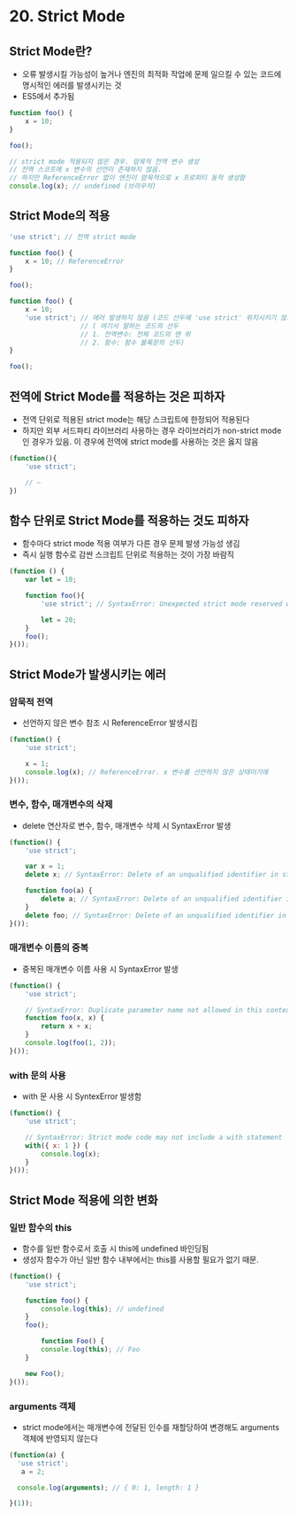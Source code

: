 # 20. Strict Mode
## Strict Mode란?
- 오류 발생시킬 가능성이 높거나 엔진의 최적화 작업에 문제 일으킬 수 있는 코드에 명시적인 에러를 발생시키는 것
- ES5에서 추가됨
```javascript
function foo() {
    x = 10;
}

foo();

// strict mode 적용되지 않은 경우. 암묵적 전역 변수 생성
// 전역 스코프에 x 변수의 선언이 존재하지 않음.
// 하지만 ReferenceError 없이 엔진이 암묵적으로 x 프로퍼티 동적 생성함
console.log(x); // undefined (브라우저)
```
## Strict Mode의 적용
```javascript
'use strict'; // 전역 strict mode

function foo() {
    x = 10; // ReferenceError
}

foo();
```
```javascript
function foo() {
    x = 10; 
    'use strict'; // 에러 발생하지 않음 (코드 선두에 'use strict' 위치시키기 않으면 strict mode는 동작하지 않는다)
                  // ( 여기서 말하는 코드의 선두 
                  // 1. 전역변수: 전체 코드의 맨 위
                  // 2. 함수: 함수 블록문의 선두)
}

foo();
```
## 전역에 Strict Mode를 적용하는 것은 피하자
- 전역 단위로 적용된 strict mode는 해당 스크립트에 한정되어 적용된다
- 하지만 외부 서드파티 라이브러리 사용하는 경우 라이브러리가 non-strict mode인 경우가 있음. 이 경우에 전역에 strict mode를 사용하는 것은 옳지 않음
```javascript
(function(){
    'use strict';

    // ~
})
```

## 함수 단위로 Strict Mode를 적용하는 것도 피하자
- 함수마다 strict mode 적용 여부가 다른 경우 문제 발생 가능성 생김
- 즉시 실행 함수로 감싼 스크립트 단위로 적용하는 것이 가장 바람직
```javascript
(function () {
    var let = 10;

    function foo(){
        'use strict'; // SyntaxError: Unexpected strict mode reserved word

        let = 20;
    }
    foo();
}());
```

## Strict Mode가 발생시키는 에러
### 암묵적 전역
- 선언하지 않은 변수 참조 시 ReferenceError 발생시킴
```javascript
(function() {
    'use strict';

    x = 1;
    console.log(x); // ReferenceError. x 변수를 선언하지 않은 상태이기에
}());
```
### 변수, 함수, 매개변수의 삭제
- delete 연산자로 변수, 함수, 매개변수 삭제 시 SyntaxError 발생
```javascript
(function() {
    'use strict';

    var x = 1;
    delete x; // SyntaxError: Delete of an unqualified identifier in strict mode.

    function foo(a) {
        delete a; // SyntaxError: Delete of an unqualified identifier in strict mode.
    }
    delete foo; // SyntaxError: Delete of an unqualified identifier in strict mode.
}());
```

### 매개변수 이름의 중복
- 중복된 매개변수 이름 사용 시 SyntaxError 발생
```javascript
(function() {
    'use strict';

    // SyntaxError: Duplicate parameter name not allowed in this context
    function foo(x, x) {
        return x + x;
    }
    console.log(foo(1, 2));
}());
```

### with 문의 사용
- with 문 사용 시 SyntexError 발생함
```javascript
(function() {
    'use strict';

    // SyntaxError: Strict mode code may not include a with statement
    with({ x: 1 }) {
        console.log(x);
    }
}());
```


## Strict Mode 적용에 의한 변화
### 일반 함수의 this
- 함수를 일반 함수로서 호출 시 this에 undefined 바인딩됨
- 생성자 함수가 아닌 일반 함수 내부에서는 this를 사용할 필요가 없기 때문.
```javascript
(function() {
    'use strict';

    function foo() {
        console.log(this); // undefined
    }
    foo(); 

        function Foo() {
        console.log(this); // Foo
    }

    new Foo();
}());
```
### arguments 객체
- strict mode에서는 매개변수에 전달된 인수를 재할당하여 변경해도 arguments 객체에 반영되지 않는다
```javascript
(function(a) {
  'use strict';
   a = 2;

  console.log(arguments); // { 0: 1, length: 1 }

}(1));
```
